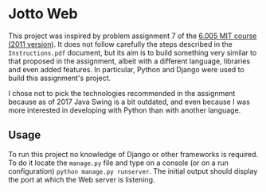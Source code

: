 # Jotto Web

This project was inspired by problem assignment 7 of the
[6.005 MIT course (2011 version)](http://dspace.mit.edu/handle/1721.1/106923).
It does not follow carefully the steps described in the `Instructions.pdf` document, but its aim is to build something
very similar to that proposed in the assignment, albeit with a different language, libraries and even added
features. In particular, Python and Django were used to build this assignment's project.

I chose not to pick the technologies recommended in the assignment because as of 2017 Java Swing is
a bit outdated, and even because I was more interested in developing with Python than with another
language.

## Usage
To run this project no knowledge of Django or other frameworks is required. To do it locate the `manage.py` file and
type on a console (or on a run configuration) `python manage.py runserver`. The initial output should
display the port at which the Web server is listening.
